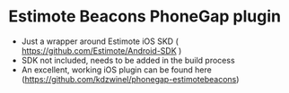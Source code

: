 Estimote Beacons PhoneGap plugin
========================
- Just a wrapper around Estimote iOS SKD ( https://github.com/Estimote/Android-SDK )
- SDK not included, needs to be added in the build process
- An excellent, working iOS plugin can be found here (https://github.com/kdzwinel/phonegap-estimotebeacons)


